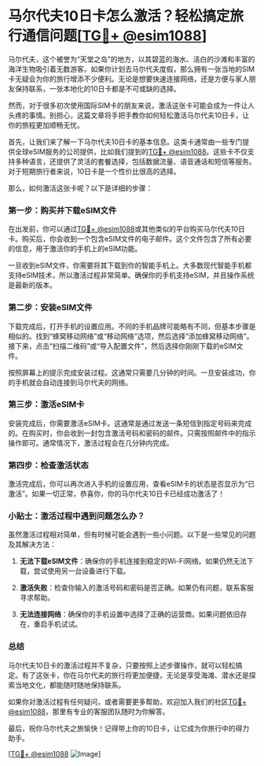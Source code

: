 # 马尔代夫10日卡怎么激活？轻松搞定旅行通信问题[[TG💪+ @esim1088](https://t.me/s/esim1088)]

马尔代夫，这个被誉为“天堂之岛”的地方，以其碧蓝的海水、洁白的沙滩和丰富的海洋生物吸引着无数游客。如果你计划去马尔代夫度假，那么拥有一张当地的SIM卡无疑会为你的旅行增添不少便利。无论是想要快速连接网络，还是方便与家人朋友保持联系，一张本地化的10日卡都是不可或缺的选择。

然而，对于很多初次使用国际SIM卡的朋友来说，激活这张卡可能会成为一件让人头疼的事情。别担心，这篇文章将手把手教你如何轻松激活马尔代夫10日卡，让你的旅程更加顺畅无忧。

首先，让我们来了解一下马尔代夫10日卡的基本信息。这类卡通常由一些专门提供全球eSIM服务的公司提供，比如我们提到的[TG💪+ @esim1088](https://t.me/s/esim1088)。这些卡不仅支持多种语言，还提供了灵活的套餐选择，包括数据流量、语音通话和短信等服务。对于短期旅行者来说，10日卡是一个性价比很高的选择。

那么，如何激活这张卡呢？以下是详细的步骤：

### 第一步：购买并下载eSIM文件

在出发前，你可以通过[TG💪+ @esim1088](https://t.me/s/esim1088)或其他类似的平台购买马尔代夫10日卡。购买后，你会收到一个包含eSIM文件的电子邮件。这个文件包含了所有必要的信息，用于激活你的手机上的eSIM功能。

一旦收到eSIM文件，你需要将其下载到你的智能手机上。大多数现代智能手机都支持eSIM技术，所以激活过程非常简单。确保你的手机支持eSIM，并且操作系统是最新的版本。

### 第二步：安装eSIM文件

下载完成后，打开手机的设置应用。不同的手机品牌可能略有不同，但基本步骤是相似的。找到“蜂窝移动网络”或“移动网络”选项，然后选择“添加蜂窝移动网络”。接下来，点击“扫描二维码”或“导入配置文件”，然后选择你刚刚下载的eSIM文件。

按照屏幕上的提示完成安装过程。这通常只需要几分钟的时间。一旦安装成功，你的手机就会自动连接到马尔代夫的网络。

### 第三步：激活eSIM卡

安装完成后，你需要激活eSIM卡。这通常是通过发送一条短信到指定号码来完成的。在购买时，你会收到一封包含激活号码和密码的邮件。只需按照邮件中的指示操作即可。通常情况下，激活过程会在几分钟内完成。

### 第四步：检查激活状态

激活完成后，你可以再次进入手机的设置应用，查看eSIM卡的状态是否显示为“已激活”。如果一切正常，恭喜你，你的马尔代夫10日卡已经成功激活了！

### 小贴士：激活过程中遇到问题怎么办？

虽然激活过程相对简单，但有时候可能会遇到一些小问题。以下是一些常见的问题及其解决方法：

1. **无法下载eSIM文件**：确保你的手机连接到稳定的Wi-Fi网络。如果仍然无法下载，尝试使用另一台设备进行下载。
   
2. **激活失败**：检查你输入的激活号码和密码是否正确。如果仍有问题，联系客服寻求帮助。

3. **无法连接网络**：确保你的手机设置中选择了正确的运营商。如果问题依旧存在，重启手机试试。

### 总结

马尔代夫10日卡的激活过程并不复杂，只要按照上述步骤操作，就可以轻松搞定。有了这张卡，你在马尔代夫的旅行将更加便捷，无论是享受海滩、潜水还是探索当地文化，都能随时随地保持联系。

如果你对激活过程有任何疑问，或者需要更多帮助，欢迎加入我们的社区[TG💪+ @esim1088](https://t.me/s/esim1088)，那里有专业的客服团队随时为你解答。

最后，祝你马尔代夫之旅愉快！记得带上你的10日卡，让它成为你旅行中的得力助手。

[[TG💪+ @esim1088](https://t.me/s/esim1088) ![Image](https://i.postimg.cc/4NQfJmqS/Snipaste-2025-05-13-00-14-12.png)]